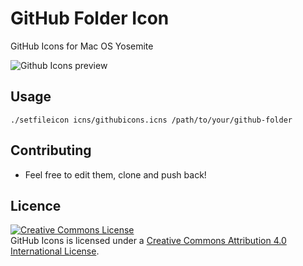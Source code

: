 GitHub Folder Icon
===========

GitHub Icons for Mac OS Yosemite

![Github Icons preview](http://www.gregoryzuckerman.co.uk/github/GitHub-Readme.png "Github Icons preview")

Usage
-----
    ./setfileicon icns/githubicons.icns /path/to/your/github-folder
    
Contributing
-----

- Feel free to edit them, clone and push back!


Licence
-----

<a rel="license" href="http://creativecommons.org/licenses/by/4.0/"><img alt="Creative Commons License" style="border-width:0" src="http://i.creativecommons.org/l/by/4.0/80x15.png" /></a><br /><span xmlns:dct="http://purl.org/dc/terms/" property="dct:title">GitHub Icons</span> is licensed under a <a rel="license" href="http://creativecommons.org/licenses/by/4.0/">Creative Commons Attribution 4.0 International License</a>.
